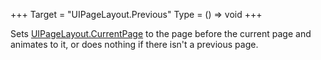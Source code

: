 +++
Target = "UIPageLayout.Previous"
Type = () => void
+++

Sets [UIPageLayout.CurrentPage](https://developer.roblox.com/api-reference/property/UIPageLayout/CurrentPage) to the page before the current page and animates to it, or does nothing if there isn't a previous page.
